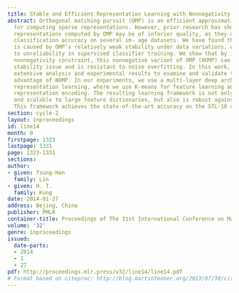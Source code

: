 ```yaml
---
title: Stable and Efficient Representation Learning with Nonnegativity Constraints
abstract: Orthogonal matching pursuit (OMP) is an efficient approximation algorithm
  for computing sparse representations. However, prior research has shown that the
  representations computed by OMP may be of inferior quality, as they deliver suboptimal
  classification accuracy on several im- age datasets. We have found that this problem
  is caused by OMP’s relatively weak stability under data variations, which leads
  to unreliability in supervised classifier training. We show that by imposing a simple
  nonnegativity constraint, this nonnegative variant of OMP (NOMP) can mitigate OMP’s
  stability issue and is resistant to noise overfitting. In this work, we provide
  extensive analysis and experimental results to examine and validate the stability
  advantage of NOMP. In our experiments, we use a multi-layer deep architecture for
  representation learning, where we use K-means for feature learning and NOMP for
  representation encoding. The resulting learning framework is not only efficient
  and scalable to large feature dictionaries, but also is robust against input noise.
  This framework achieves the state-of-the-art accuracy on the STL-10 dataset.
section: cycle-2
layout: inproceedings
id: line14
month: 0
firstpage: 1323
lastpage: 1331
page: 1323-1331
sections: 
author:
- given: Tsung-Han
  family: Lin
- given: H. T.
  family: Kung
date: 2014-01-27
address: Bejing, China
publisher: PMLR
container-title: Proceedings of The 31st International Conference on Machine Learning
volume: '32'
genre: inproceedings
issued:
  date-parts:
  - 2014
  - 1
  - 27
pdf: http://proceedings.mlr.press/v32/line14/line14.pdf
# Format based on citeproc: http://blog.martinfenner.org/2013/07/30/citeproc-yaml-for-bibliographies/
---
```

